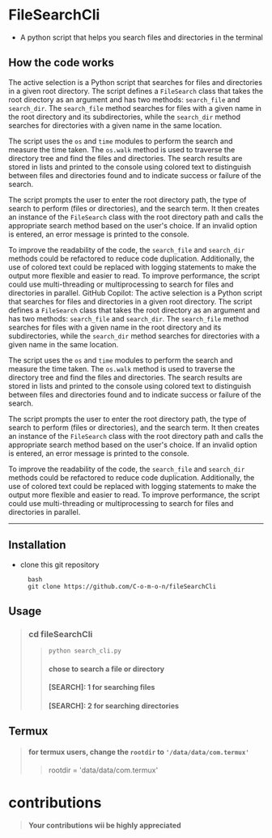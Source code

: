# FileSearchCli
- A python script that helps you search files and directories in the terminal  

## How the code works 
 The active selection is a Python script that searches for files and directories in a given root directory. The script defines a `FileSearch` class that takes the root directory as an argument and has two methods: `search_file` and `search_dir`. The `search_file` method searches for files with a given name in the root directory and its subdirectories, while the `search_dir` method searches for directories with a given name in the same location. 

The script uses the `os` and `time` modules to perform the search and measure the time taken. The `os.walk` method is used to traverse the directory tree and find the files and directories. The search results are stored in lists and printed to the console using colored text to distinguish between files and directories found and to indicate success or failure of the search. 

The script prompts the user to enter the root directory path, the type of search to perform (files or directories), and the search term. It then creates an instance of the `FileSearch` class with the root directory path and calls the appropriate search method based on the user's choice. If an invalid option is entered, an error message is printed to the console. 

To improve the readability of the code, the `search_file` and `search_dir` methods could be refactored to reduce code duplication. Additionally, the use of colored text could be replaced with logging statements to make the output more flexible and easier to read. To improve performance, the script could use multi-threading or multiprocessing to search for files and directories in parallel.
GitHub Copilot: The active selection is a Python script that searches for files and directories in a given root directory. The script defines a `FileSearch` class that takes the root directory as an argument and has two methods: `search_file` and `search_dir`. The `search_file` method searches for files with a given name in the root directory and its subdirectories, while the `search_dir` method searches for directories with a given name in the same location. 

The script uses the `os` and `time` modules to perform the search and measure the time taken. The `os.walk` method is used to traverse the directory tree and find the files and directories. The search results are stored in lists and printed to the console using colored text to distinguish between files and directories found and to indicate success or failure of the search. 

The script prompts the user to enter the root directory path, the type of search to perform (files or directories), and the search term. It then creates an instance of the `FileSearch` class with the root directory path and calls the appropriate search method based on the user's choice. If an invalid option is entered, an error message is printed to the console. 

To improve the readability of the code, the `search_file` and `search_dir` methods could be refactored to reduce code duplication. Additionally, the use of colored text could be replaced with logging statements to make the output more flexible and easier to read. To improve performance, the script could use multi-threading or multiprocessing to search for files and directories in parallel.

---
## Installation

- clone this git repository

        bash
        git clone https://github.com/C-o-m-o-n/fileSearchCli


## Usage

> ### cd fileSearchCli
>> `python search_cli.py`
>> #### chose to search a file or directory
>> #### [SEARCH]: 1 for searching files
>>  #### [SEARCH]: 2 for searching directories


## Termux
> #### for termux users, change the `rootdir` to `'/data/data/com.termux'`
>>  rootdir = 'data/data/com.termux'  

# contributions
> #### Your contributions wii be highly appreciated
